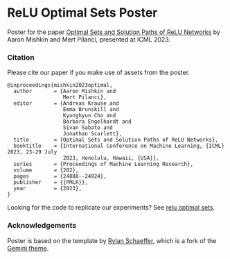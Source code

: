 # ReLU Optimal Sets Poster

Poster for the paper [Optimal Sets and Solution Paths of ReLU Networks](https://proceedings.mlr.press/v202/mishkin23a.html) by Aaron Mishkin and Mert Pilanci,
presented at ICML 2023.


### Citation

Please cite our paper if you make use of assets from the poster. 

```
@inproceedings{mishkin2023optimal,
  author       = {Aaron Mishkin and
                  Mert Pilanci},
  editor       = {Andreas Krause and
                  Emma Brunskill and
                  Kyunghyun Cho and
                  Barbara Engelhardt and
                  Sivan Sabato and
                  Jonathan Scarlett},
  title        = {Optimal Sets and Solution Paths of ReLU Networks},
  booktitle    = {International Conference on Machine Learning, {ICML} 2023, 23-29 July
                  2023, Honolulu, Hawaii, {USA}},
  series       = {Proceedings of Machine Learning Research},
  volume       = {202},
  pages        = {24888--24924},
  publisher    = {{PMLR}},
  year         = {2023},
}
```

Looking for the code to replicate our experiments?
See [relu optimal sets](https://github.com/pilancilab/relu_optimal_sets).


### Acknowledgements

Poster is based on the template by [Rylan Schaeffer](https://github.com/RylanSchaeffer/Stanford-LaTeX-Poster-Template),
which is a fork of the [Gemini theme](https://github.com/anishathalye/gemini).
